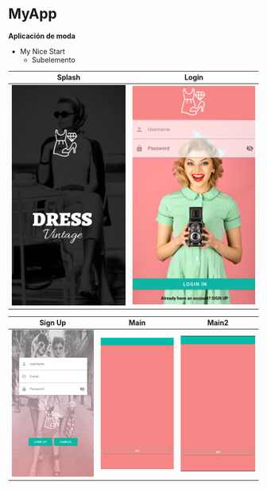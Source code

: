 # MyApp
**Aplicación de moda**

* My Nice Start
  * Subelemento


Splash | Login
------ | ------
![](img/splash.png) | ![](img/login.png)


Sign Up | Main | Main2
------- | ---- | -----
![](img/signup.png) | ![](img/main.png) | ![](img/main2.png)
